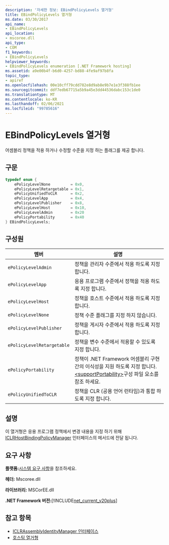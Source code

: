 ```yaml
---
description: '자세한 정보: EBindPolicyLevels 열거형'
title: EBindPolicyLevels 열거형
ms.date: 03/30/2017
api_name:
- EBindPolicyLevels
api_location:
- mscoree.dll
api_type:
- COM
f1_keywords:
- EBindPolicyLevels
helpviewer_keywords:
- EBindPolicyLevels enumeration [.NET Framework hosting]
ms.assetid: a9e00b4f-b6d0-4257-bd88-4fe9af97b8fa
topic_type:
- apiref
ms.openlocfilehash: 00e10cff79cdd782e8d9ab8e9b7e1e3f388fb1ee
ms.sourcegitcommit: ddf7edb67715a5b9a45e3dd44536dabc153c1de0
ms.translationtype: MT
ms.contentlocale: ko-KR
ms.lasthandoff: 02/06/2021
ms.locfileid: "99785616"
---
```

# <a name="ebindpolicylevels-enumeration"></a>EBindPolicyLevels 열거형

어셈블리 정책을 적용 하거나 수정할 수준을 지정 하는 플래그를 제공 합니다.  
  
## <a name="syntax"></a>구문  
  
```cpp  
typedef enum {  
    ePolicyLevelNone         = 0x0,  
    ePolicyLevelRetargetable = 0x1,  
    ePolicyUnifiedToCLR      = 0x2,  
    ePolicyLevelApp          = 0x4,  
    ePolicyLevelPublisher    = 0x8,  
    ePolicyLevelHost         = 0x10,  
    ePolicyLevelAdmin        = 0x20  
    ePolicyPortability       = 0x40  
} EBindPolicyLevels;  
```  
  
## <a name="members"></a>구성원  
  
|멤버|설명|  
|------------|-----------------|  
|`ePolicyLevelAdmin`|정책을 관리자 수준에서 적용 하도록 지정 합니다.|  
|`ePolicyLevelApp`|응용 프로그램 수준에서 정책을 적용 하도록 지정 합니다.|  
|`ePolicyLevelHost`|정책을 호스트 수준에서 적용 하도록 지정 합니다.|  
|`ePolicyLevelNone`|정책 수준 플래그를 지정 하지 않습니다.|  
|`ePolicyLevelPublisher`|정책을 게시자 수준에서 적용 하도록 지정 합니다.|  
|`ePolicyLevelRetargetable`|정책을 변수 수준에서 적용할 수 있도록 지정 합니다.|  
|`ePolicyPortability`|정책이 .NET Framework 어셈블리 구현 간의 이식성을 지원 하도록 지정 합니다. [\<supportPortability>](../../configure-apps/file-schema/runtime/supportportability-element.md)구성 파일 요소를 참조 하세요.|  
|`ePolicyUnifiedToCLR`|정책을 CLR (공용 언어 런타임)과 통합 하도록 지정 합니다.|  
  
## <a name="remarks"></a>설명  

 이 열거형은 응용 프로그램 정책에서 변경 내용을 지정 하기 위해 [ICLRHostBindingPolicyManager](iclrhostbindingpolicymanager-interface.md) 인터페이스의 메서드에 전달 됩니다.  
  
## <a name="requirements"></a>요구 사항  

 **플랫폼:**[시스템 요구 사항](../../get-started/system-requirements.md)을 참조하세요.  
  
 **헤더:** Mscoree.dll  
  
 **라이브러리:** MSCorEE.dll  
  
 **.NET Framework 버전:**[!INCLUDE[net_current_v20plus](../../../../includes/net-current-v20plus-md.md)]  
  
## <a name="see-also"></a>참고 항목

- [ICLRAssemblyIdentityManager 인터페이스](iclrassemblyidentitymanager-interface.md)
- [호스팅 열거형](hosting-enumerations.md)
